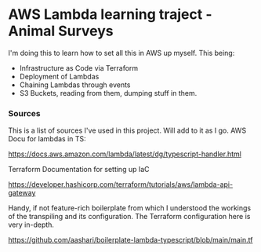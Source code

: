 # AWS Lambda learning traject - Animal Surveys

I'm doing this to learn how to set all this in AWS up myself. This being:

- Infrastructure as Code via Terraform
- Deployment of Lambdas
- Chaining Lambdas through events
- S3 Buckets, reading from them, dumping stuff in them.


### Sources
This is a list of sources I've used in this project. Will add to it as I go.
AWS Docu for lambdas in TS:

https://docs.aws.amazon.com/lambda/latest/dg/typescript-handler.html

Terraform Documentation for setting up IaC

https://developer.hashicorp.com/terraform/tutorials/aws/lambda-api-gateway

Handy, if not feature-rich boilerplate from which I understood the workings of the transpiling and its configuration.
The Terraform configuration here is very in-depth.

https://github.com/aashari/boilerplate-lambda-typescript/blob/main/main.tf
